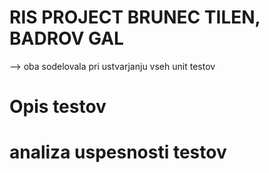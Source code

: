 # RIS PROJECT BRUNEC TILEN, BADROV GAL 
--> oba sodelovala pri ustvarjanju vseh unit testov

# Opis testov

# analiza uspesnosti testov